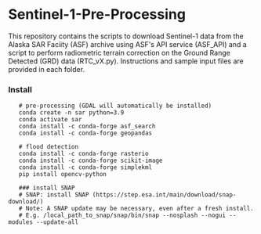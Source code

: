 # Sentinel-1-Pre-Processing

This repository contains the scripts to download Sentinel-1 data from the Alaska SAR Faciity (ASF)
archive using ASF's API service (ASF_API) and a script to perform radiometric terrain correction on 
the Ground Range Detected (GRD) data (RTC_vX.py). Instructions and sample input files are provided in 
each folder. 


### Install 
```
   # pre-processing (GDAL will automatically be installed)
   conda create -n sar python=3.9
   conda activate sar
   conda install -c conda-forge asf_search
   conda install -c conda-forge geopandas   
   
   # flood detection
   conda install -c conda-forge rasterio
   conda install -c conda-forge scikit-image
   conda install -c conda-forge simplekml
   pip install opencv-python
   
   ### install SNAP
   # SNAP: install SNAP (https://step.esa.int/main/download/snap-download/)
   # Note: A SNAP update may be necessary, even after a fresh install. 
   # E.g. /local_path_to_snap/snap/bin/snap --nosplash --nogui --modules --update-all
   
  
   
```

